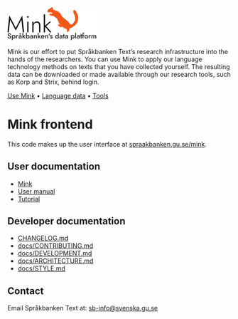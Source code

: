 <img src="src/assets/mink-slogan-en.svg" width="200" alt="Mink - Språkbanken's data platform" />

Mink is our effort to put Språkbanken Text’s research infrastructure into the hands of the researchers.
You can use Mink to apply our language technology methods on texts that you have collected yourself.
The resulting data can be downloaded or made available through our research tools, such as Korp and Strix, behind login.

[Use Mink](https://spraakbanken.gu.se/mink/)
• [Language data](https://spraakbanken.gu.se/en/resources)
• [Tools](https://spraakbanken.gu.se/en/tools)

# Mink frontend

This code makes up the user interface at [spraakbanken.gu.se/mink](https://spraakbanken.gu.se/mink/).

## User documentation

- [Mink](https://spraakbanken.gu.se/en/tools/mink)
- [User manual](https://spraakbanken.gu.se/en/tools/mink/manual)
- [Tutorial](https://spraakbanken.gu.se/en/tools/mink/tutorial)

## Developer documentation

- [CHANGELOG.md](CHANGELOG.md)
- [docs/CONTRIBUTING.md](docs/CONTRIBUTING.md)
- [docs/DEVELOPMENT.md](docs/DEVELOPMENT.md)
- [docs/ARCHITECTURE.md](docs/ARCHITECTURE.md)
- [docs/STYLE.md](docs/STYLE.md)

## Contact

Email Språkbanken Text at: [sb-info@svenska.gu.se](mailto:sb-info@svenska.gu.se)
